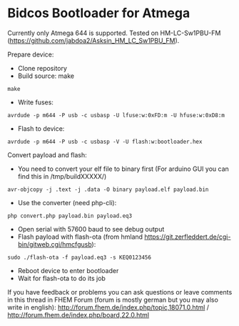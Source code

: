 Bidcos Bootloader for Atmega
======================

Currently only Atmega 644 is supported. Tested on HM\-LC\-Sw1PBU\-FM (https://github.com/jabdoa2/Asksin_HM_LC_Sw1PBU_FM).

Prepare device:
* Clone repository
* Build source: make
```
make
```
* Write fuses:
```
avrdude -p m644 -P usb -c usbasp -U lfuse:w:0xFD:m -U hfuse:w:0xD8:m
```
* Flash to device:
```
avrdude -p m644 -P usb -c usbasp -V -U flash:w:bootloader.hex
```

Convert payload and flash:
* You need to convert your elf file to binary first (For arduino GUI you can find this in /tmp/buildXXXXX/)
```
avr-objcopy -j .text -j .data -O binary payload.elf payload.bin
```
* Use the converter (need php-cli):
```
php convert.php payload.bin payload.eq3
```
* Open serial with 57600 baud to see debug output
* Flash payload with flash-ota (from hmland https://git.zerfleddert.de/cgi-bin/gitweb.cgi/hmcfgusb):
```
sudo ./flash-ota -f payload.eq3 -s KEQ0123456
```
* Reboot device to enter bootloader
* Wait for flash-ota to do its job

If you have feedback or problems you can ask questions or leave comments in this thread in FHEM Forum (forum is mostly german but you may also write in english): http://forum.fhem.de/index.php/topic,18071.0.html / http://forum.fhem.de/index.php/board,22.0.html
